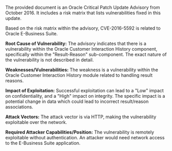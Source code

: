 The provided document is an Oracle Critical Patch Update Advisory from October 2016. It includes a risk matrix that lists vulnerabilities fixed in this update. 

Based on the risk matrix within the advisory, CVE-2016-5592 is related to Oracle E-Business Suite.

**Root Cause of Vulnerability:**
The advisory indicates that there is a vulnerability within the Oracle Customer Interaction History component, specifically within the "Result-Reason" sub-component. The exact nature of the vulnerability is not described in detail.

**Weaknesses/Vulnerabilities:**
The weakness is a vulnerability within the Oracle Customer Interaction History module related to handling result reasons.

**Impact of Exploitation:**
Successful exploitation can lead to a "Low" impact on confidentiality, and a "High" impact on integrity. The specific impact is a potential change in data which could lead to incorrect result/reason associations.

**Attack Vectors:**
The attack vector is via HTTP, making the vulnerability exploitable over the network.

**Required Attacker Capabilities/Position:**
The vulnerability is remotely exploitable without authentication. An attacker would need network access to the E-Business Suite application.